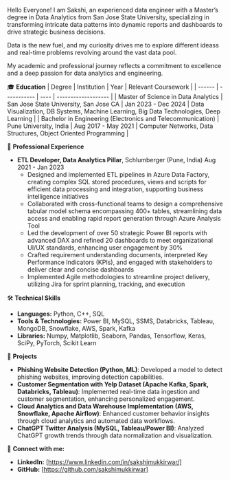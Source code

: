 Hello Everyone! I am Sakshi, an experienced data engineer with a Master’s degree in Data Analytics from San Jose State University, specializing in transforming intricate data patterns into dynamic reports and dashboards to drive strategic business decisions.

Data is the new fuel, and my curiosity drives me to explore different ideass and real-time problems revolving around the vast data pool. 

My academic and professional journey reflects a commitment to excellence and a deep passion for data analytics and engineering. 

🎓 **Education**
|          Degree            |           Institution          |         Year          |           Relevant Coursework                  |
|          ------            |           -----------          |         ----          |           -------------------                  |
| Master of Science in Data Analytics | San Jose State University, San Jose CA | Jan 2023 - Dec 2024 | Data Visualization, DB Systems, Machine Learning, Big Data Technologies, Deep Learning |
| Bachelor in Engineering (Electronics and Telecommunication) | Pune University, India | Aug 2017 - May 2021 | Computer Networks, Data Structures, Object Oriented Programming |

💼 **Professional Experience**
- **ETL Developer, Data Analytics Pillar**, Schlumberger (Pune, India)                                               Aug 2021 - Jan 2023
  - Designed and implemented ETL pipelines in Azure Data Factory, creating complex SQL stored procedures, views and scripts for efficient data processing and integration, supporting business intelligence initiatives
  - Collaborated with cross-functional teams to design a comprehensive tabular model schema encompassing 400+ tables, streamlining data access and enabling rapid report generation through Azure Analysis Tool
  - Led the development of over 50 strategic Power BI reports with advanced DAX and refined 20 dashboards to meet organizational UI/UX standards, enhancing user engagement by 30%
  - Crafted requirement understanding documents, interpreted Key Performance Indicators (KPIs), and engaged with stakeholders to deliver clear and concise dashboards
  - Implemented Agile methodologies to streamline project delivery, utilizing Jira for sprint planning, tracking, and execution


🛠 **Technical Skills**
- **Languages:** Python, C++, SQL
- **Tools & Technologies:** Power BI, MySQL, SSMS, Databricks, Tableau, MongoDB, Snowflake, AWS, Spark, Kafka
- **Libraries:** Numpy, Matplotlib, Seaborn, Pandas, Tensorflow, Keras, SciPy, PyTorch, Scikit Learn

🚀 **Projects**
- **Phishing Website Detection (Python, ML)**: Developed a model to detect phishing websites, improving detection capabilities.
- **Customer Segmentation with Yelp Dataset (Apache Kafka, Spark, Databricks, Tableau)**: Implemented real-time data ingestion and customer segmentation, enhancing personalized engagement.
- **Cloud Analytics and Data Warehouse Implementation (AWS, Snowflake, Apache Airflow)**: Enhanced customer behavior insights through cloud analytics and automated data workflows.
- **ChatGPT Twitter Analysis (MySQL, Tableau/Power BI)**: Analyzed ChatGPT growth trends through data normalization and visualization.

🔗 **Connect with me:**
- **LinkedIn:** [https://www.linkedin.com/in/sakshimukkirwar/]
- **GitHub:** [https://github.com/sakshimukkirwar]
